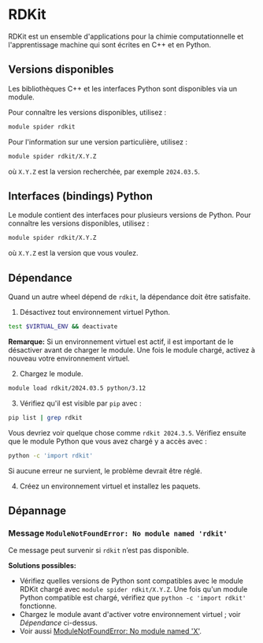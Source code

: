 # RDKit

RDKit est un ensemble d'applications pour la chimie computationnelle et l'apprentissage machine qui sont écrites en C++ et en Python.

## Versions disponibles

Les bibliothèques C++ et les interfaces Python sont disponibles via un module.

Pour connaître les versions disponibles, utilisez :

```bash
module spider rdkit
```

Pour l'information sur une version particulière, utilisez :

```bash
module spider rdkit/X.Y.Z
```

où `X.Y.Z` est la version recherchée, par exemple `2024.03.5`.


## Interfaces (bindings) Python

Le module contient des interfaces pour plusieurs versions de Python. Pour connaître les versions disponibles, utilisez :

```bash
module spider rdkit/X.Y.Z
```

où `X.Y.Z` est la version que vous voulez.


## Dépendance

Quand un autre wheel dépend de `rdkit`, la dépendance doit être satisfaite.

1. Désactivez tout environnement virtuel Python.

```bash
test $VIRTUAL_ENV && deactivate
```

**Remarque:** Si un environnement virtuel est actif, il est important de le désactiver avant de charger le module. Une fois le module chargé, activez à nouveau votre environnement virtuel.

2. Chargez le module.

```bash
module load rdkit/2024.03.5 python/3.12
```

3. Vérifiez qu'il est visible par `pip` avec :

```bash
pip list | grep rdkit
```

Vous devriez voir quelque chose comme `rdkit 2024.3.5`.  Vérifiez ensuite que le module Python que vous avez chargé y a accès avec :

```bash
python -c 'import rdkit'
```

Si aucune erreur ne survient, le problème devrait être réglé.


4. Créez un environnement virtuel et installez les paquets.


## Dépannage

### Message `ModuleNotFoundError: No module named 'rdkit'`

Ce message peut survenir si `rdkit` n’est pas disponible.

**Solutions possibles:**

* Vérifiez quelles versions de Python sont compatibles avec le module RDKit chargé avec `module spider rdkit/X.Y.Z`. Une fois qu'un module Python compatible est chargé, vérifiez que `python -c 'import rdkit'` fonctionne.
* Chargez le module avant d'activer votre environnement virtuel ; voir *Dépendance* ci-dessus.
* Voir aussi [ModuleNotFoundError: No module named 'X'](link_to_other_page_if_exists).


